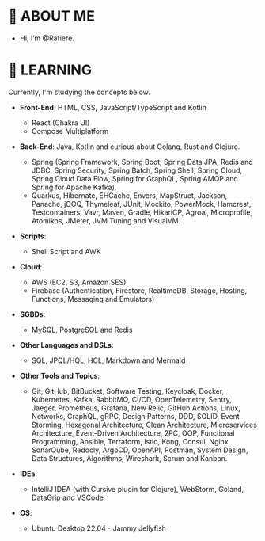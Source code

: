 # 👋 ABOUT ME

-  Hi, I’m @Rafiere.

# 👀 LEARNING

Currently, I'm studying the concepts below.


- **Front-End**: HTML, CSS, JavaScript/TypeScript and Kotlin
  - React (Chakra UI)
  - Compose Multiplatform

- **Back-End**: Java, Kotlin and curious about Golang, Rust and Clojure.
  - Spring (Spring Framework, Spring Boot, Spring Data JPA, Redis and JDBC, Spring Security, Spring Batch, Spring Shell, Spring Cloud, Spring Cloud Data Flow, Spring for GraphQL, Spring AMQP and Spring for Apache Kafka).
  - Quarkus, Hibernate, EHCache, Envers, MapStruct, Jackson, Panache, jOOQ, Thymeleaf, JUnit, Mockito, PowerMock, Hamcrest, Testcontainers, Vavr, Maven, Gradle, HikariCP, Agroal, Microprofile, Atomikos, JMeter, JVM Tuning and VisualVM.

- **Scripts**:
  - Shell Script and AWK

- **Cloud**: 
  - AWS (EC2, S3, Amazon SES)
  - Firebase (Authentication, Firestore, RealtimeDB, Storage, Hosting, Functions, Messaging and Emulators)

- **SGBDs**:
  - MySQL, PostgreSQL and Redis

- **Other Languages and DSLs**: 
  - SQL, JPQL/HQL, HCL, Markdown and Mermaid

- **Other Tools and Topics**:
  - Git, GitHub, BitBucket, Software Testing, Keycloak, Docker, Kubernetes, Kafka, RabbitMQ, CI/CD, OpenTelemetry, Sentry, Jaeger, Prometheus, Grafana, New Relic, GitHub Actions, Linux, Networks, GraphQL, gRPC, Design Patterns, DDD, SOLID, Event Storming, Hexagonal Architecture, Clean Architecture, Microservices Architecture, Event-Driven Architecture, 2PC, OOP, Functional Programming, Ansible, Terraform, Istio, Kong, Consul, Nginx, SonarQube, Redocly, ArgoCD, OpenAPI, Postman, System Design, Data Structures, Algorithms, Wireshark, Scrum and Kanban.

- **IDEs**:
  - IntelliJ IDEA (with Cursive plugin for Clojure), WebStorm, Goland, DataGrip and VSCode

- **OS**:
  - Ubuntu Desktop 22.04 - Jammy Jellyfish
